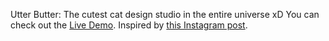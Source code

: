 Utter Butter: The cutest cat design studio in the entire universe xD You can check out the [Live Demo](https://kuduxaaa.github.io/utter-butter). Inspired by [this Instagram post](https://www.instagram.com/p/CXOgmwwPsuC/).

